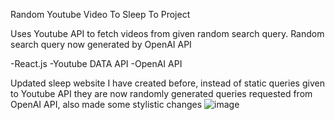 Random Youtube Video To Sleep To Project

Uses Youtube API to fetch videos from given random search query.
Random search query now generated by OpenAI API

-React.js -Youtube DATA API -OpenAI API

Updated sleep website I have created before, instead of static queries given to Youtube API they are now randomly generated queries requested from OpenAI API, also made some stylistic changes
![image](https://github.com/user-attachments/assets/3116e07a-6a68-4a15-a8ff-15a3b95181c9)
